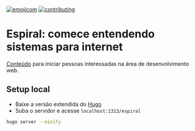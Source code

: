 [![emojicom](https://img.shields.io/badge/emojicom-%F0%9F%90%9B%20%F0%9F%86%95%20%F0%9F%92%AF%20%F0%9F%91%AE%20%F0%9F%86%98%20%F0%9F%92%A4-%23fff)](http://neni.dev/emojicom) [![contributing](https://img.shields.io/badge/CONTRIBUTING-CONTRIBUINDO-%23fff)](http://neni.dev/contributing)

# Espiral: comece entendendo sistemas para internet

[Conteúdo](http://neni.dev/espiral) para iniciar pessoas interessadas na área de desenvolvimento web.

## Setup local

- Baixe a versão extendida do [Hugo](https://github.com/gohugoio/hugo/releases)
- Suba o servidor e acesse `localhost:1313/espiral`
```sh
hugo server --minify
```
